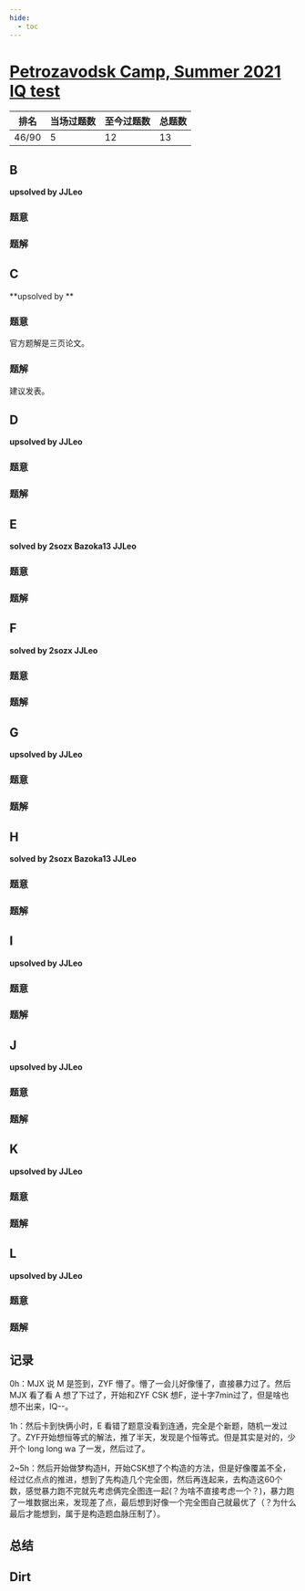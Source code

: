 ```yaml
---
hide:
  - toc
---
```


# [Petrozavodsk Camp, Summer 2021 IQ test](https://official.contest.yandex.com/ptz-summer-2021/contest/28722/enter)

| 排名  | 当场过题数 | 至今过题数 | 总题数 |
| ----- | ---------- | ---------- | ------ |
| 46/90 | 5          | 12         | 13     |

## **B**

**upsolved by JJLeo**

### 题意



### 题解



## **C**

**upsolved by **

### 题意

官方题解是三页论文。

### 题解

建议发表。

## **D**

**upsolved by JJLeo**

### 题意



### 题解



## **E**

**solved by 2sozx Bazoka13 JJLeo**

### 题意



### 题解



## **F**

**solved by 2sozx JJLeo**

### 题意



### 题解



## **G**

**upsolved by JJLeo**

### 题意



### 题解



## **H**

**solved by 2sozx Bazoka13 JJLeo**

### 题意



### 题解



## **I**

**upsolved by JJLeo**

### 题意



### 题解



## **J**

**upsolved by JJLeo**

### 题意



### 题解



## **K**

**upsolved by JJLeo**

### 题意



### 题解



## **L**

**upsolved by JJLeo**

### 题意



### 题解



## **记录**

0h：MJX 说 M 是签到，ZYF 懵了。懵了一会儿好像懂了，直接暴力过了。然后 MJX 看了看 A 想了下过了，开始和ZYF CSK 想F，逆十字7min过了，但是啥也想不出来，IQ--。

1h：然后卡到快俩小时，E 看错了题意没看到连通，完全是个新题，随机一发过了。ZYF开始想恒等式的解法，推了半天，发现是个恒等式。但是其实是对的，少开个 long long wa 了一发，然后过了。

2~5h：然后开始做梦构造H，开始CSK想了个构造的方法，但是好像覆盖不全，经过亿点点的推进，想到了先构造几个完全图，然后再连起来，去构造这60个数，感觉暴力跑不完就先考虑俩完全图连一起(？为啥不直接考虑一个？)，暴力跑了一堆数据出来，发现差了点，最后想到好像一个完全图自己就最优了（？为什么最后才能想到，属于是构造题血脉压制了）。

## **总结**

## **Dirt**



